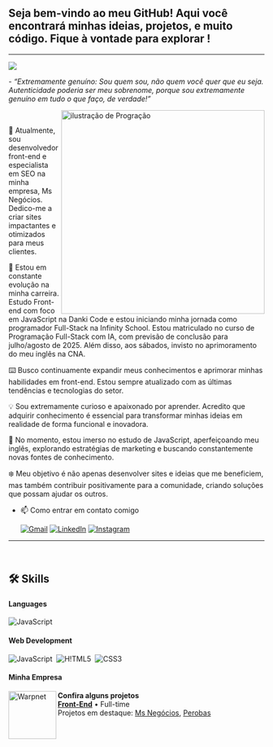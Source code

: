 ## Seja bem-vindo ao meu GitHub! Aqui você encontrará minhas ideias, projetos, e muito código. Fique à vontade para explorar !
<hr>
</p align="center">
<img src="https://media.licdn.com/dms/image/D4D16AQHm1TRHaoy4sQ/profile-displaybackgroundimage-shrink_350_1400/0/1712794342435?e=1720051200&v=beta&t=5dQou3mLRWCluNDCbXMqcOE8EgH5TMLPsmc13W6OP1I" />

</p>
 
 <p>- <i>“Extremamente genuíno: Sou quem sou, não quem você quer que eu seja. Autenticidade poderia ser meu sobrenome, porque sou extremamente genuíno em tudo o que faço, de verdade!” </i> </p>


 <img src="https://tse1.mm.bing.net/th/id/OIG1.Y8CtSSi1p2Gw7V6Ohd8L?pid=ImgGn" alt="ilustração de Progração"   width="400px"  align="right" >


</br>

🔧 Atualmente, sou desenvolvedor front-end e especialista em SEO na minha empresa, Ms Negócios. Dedico-me a criar sites impactantes e otimizados para meus clientes.

🌱 Estou em constante evolução na minha carreira. Estudo Front-end com foco em JavaScript na Danki Code e estou iniciando minha jornada como programador Full-Stack na Infinity School. Estou matriculado no curso de Programação Full-Stack com IA, com previsão de conclusão para julho/agosto de 2025. Além disso, aos sábados, invisto no aprimoramento do meu inglês na CNA.

⌨️ Busco continuamente expandir meus conhecimentos e aprimorar minhas habilidades em front-end. Estou sempre atualizado com as últimas tendências e tecnologias do setor.

💡 Sou extremamente curioso e apaixonado por aprender. Acredito que adquirir conhecimento é essencial para transformar minhas ideias em realidade de forma funcional e inovadora.

📖 No momento, estou imerso no estudo de JavaScript, aperfeiçoando meu inglês, explorando estratégias de marketing e buscando constantemente novas fontes de conhecimento.

❄️ Meu objetivo é não apenas desenvolver sites e ideias que me beneficiem, mas também contribuir positivamente para a comunidade, criando soluções que possam ajudar os outros.


- 📫  Como entrar em contato comigo<p align="left">
  <a href="mailto:mp718887" title="Gmail">
  <img src="https://img.shields.io/badge/-Gmail-FF0000?style=flat-square&labelColor=FF0000&logo=gmail&logoColor=white&link=mp718887@gmail.com" alt="Gmail"/></a>
  <a href="https://www.linkedin.com/in/marcos-paulo-a09460178/" title="LinkedIn">
  <img src="https://img.shields.io/badge/-Linkedin-0e76a8?style=flat-square&logo=Linkedin&logoColor=white&link=https://www.linkedin.com/in/marcos-paulo-a09460178/" alt="LinkedIn"/></a>
  <a href="https://www.instagram.com/darckwolf787/" title="Instagram">
  <img src="https://img.shields.io/badge/-Instagram-DF0174?style=flat-square&labelColor=DF0174&logo=instagram&logoColor=white&link=https://www.instagram.com/darckwolf787/" alt="Instagram"/></a>
</p>


<hr>
</br>



<tr>
     
## 🛠️ Skills

#### Languages 

![JavaScript](https://img.shields.io/badge/javascript-%23323330.svg?style=for-the-badge&logo=javascript&logoColor=%23F7DF1E)&nbsp;

#### Web Development
![JavaScript](https://img.shields.io/badge/javascript-%23323330.svg?style=for-the-badge&logo=javascript&logoColor=%23F7DF1E)&nbsp;
![H!TML5](https://img.shields.io/badge/HTML5-E34F26?style=for-the-badge&logo=html5&logoColor=white)&nbsp;
![CSS3](https://img.shields.io/badge/CSS3-1572B6?style=for-the-badge&logo=css3&logoColor=white)&nbsp;



#### Minha Empresa

[<img align="left" height="94px" width="94px" alt="Warpnet" src="https://msnegocios.online/Logo.png"/>](https://msnegocios.online/port.html)

**Confira alguns projetos** \
[**Front-End**](https://msnegocios.online/port.html) • Full-time \
Projetos em destaque: [Ms Negócios](https://msnegocios.online/port.html), [Perobas](<https://restauranteperobas.msnegocios.online/)>)
<br/>









